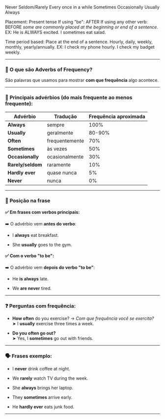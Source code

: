 
Never
Seldom/Rarely
Every once in a while
Sometimes
Occasionally
Usually
Always


Placement:
Present tense
If using "be": AFTER
If using any other verb: BEFORE
*some are commonly placed at the beginning or end of a sentence.*
EX: He is ALWAYS excited. I sometimes eat salad.

Time period based:
Place at the end of a sentence.
Hourly, daily, weekly, monthly, yearly/annually.
EX: I check my phone hourly. I check my badget weekly.

---

### 🔁 **O que são Adverbs of Frequency?**

São palavras que usamos para mostrar **com que frequência** algo acontece.

---

### 🔢 **Principais advérbios (do mais frequente ao menos frequente):**

| Advérbio          | Tradução       | Frequência aproximada |
| ----------------- | -------------- | --------------------- |
| **Always**        | sempre         | 100%                  |
| **Usually**       | geralmente     | 80-90%                |
| **Often**         | frequentemente | 70%                   |
| **Sometimes**     | às vezes       | 50%                   |
| **Occasionally**  | ocasionalmente | 30%                   |
| **Rarely/seldom** | raramente      | 10%                   |
| **Hardly ever**   | quase nunca    | 5%                    |
| **Never**         | nunca          | 0%                    |

---

### 🧩 **Posição na frase**

#### ✅ Em frases com **verbos principais**:

➡️ O advérbio vem **antes do verbo**:

- I **always** eat breakfast.
    
- She **usually** goes to the gym.
    

#### ✅ Com o verbo **"to be"**:

➡️ O advérbio vem **depois do verbo "to be"**:

- He **is always** late.
    
- We **are never** tired.
    

---

### ❓ **Perguntas com frequência:**

- **How often** do you exercise? → _Com que frequência você se exercita?_  
    ➤ I **usually** exercise three times a week.
    
- **Do you often go out?**  
    ➤ Yes, I **sometimes** go out with friends.
    

---

### 🗣️ **Frases exemplo:**

- I **never** drink coffee at night.
    
- We **rarely** watch TV during the week.
    
- She **always** brings her laptop.
    
- They **sometimes** arrive early.
    
- He **hardly ever** eats junk food.
    

---
